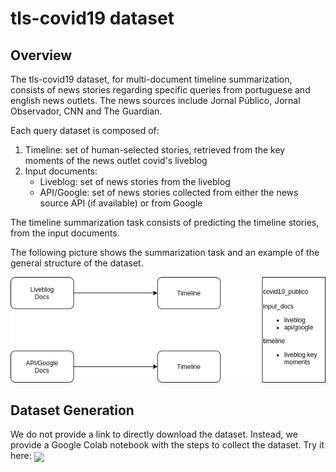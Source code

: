 # tls-covid19 dataset

## Overview

The tls-covid19 dataset, for multi-document timeline summarization, consists of news stories regarding specific queries from portuguese and english news outlets. The news sources include Jornal Público, Jornal Observador, CNN and The Guardian.

Each query dataset is composed of:

1.  Timeline: set of human-selected stories, retrieved from the key moments of the news outlet covid's liveblog
2.  Input documents:
    * Liveblog: set of news stories from the liveblog
    * API/Google: set of news stories collected from either the news source API (if available) or from Google
    
The timeline summarization task consists of predicting the timeline stories, from the input documents.

The following picture shows the summarization task and an example of the general structure of the dataset.

![Dataset structure](tls-covid19-struct.png?raw=true "Task and dataset structure")

## Dataset Generation

We do not provide a link to directly download the dataset. Instead, we provide a Google Colab notebook with the steps to collect the dataset. Try it here: [<img src="https://colab.research.google.com/assets/colab-badge.svg" align="center">](https://colab.research.google.com/drive/1sJIiURksx-Y6doNuZQNAezWXEZ1NVfwv?usp=sharing)
